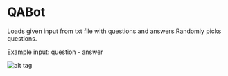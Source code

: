 # QABot
Loads given input from txt file with questions and answers.Randomly picks questions.

Example input: question - answer

![alt tag](https://github.com/kebapmanager/QABot/blob/master/Showoff.png)

